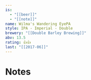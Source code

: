```yaml
---
is:
  - "[[beer]]"
  - "[[note]]"
name: Wilma's Wandering EyePA
style: IPA - Imperial - Double
brewery: "[[Double Barley Brewing]]"
abv: 13.5
rating: 👍👍
last: "[[2017-06]]"
---
```

# Notes

